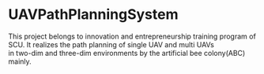 # UAVPathPlanningSystem
This project belongs to innovation and entrepreneurship training program of SCU. It realizes the path planning of single UAV and multi UAVs  
in two-dim and three-dim environments by the artificial bee colony(ABC) mainly.
